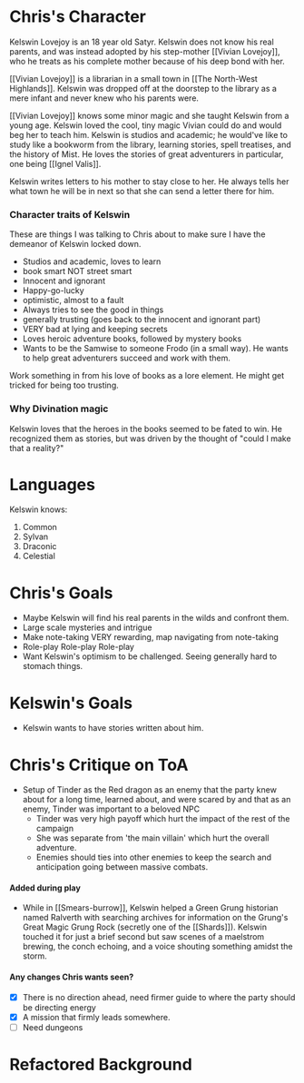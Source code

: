 # Chris's Character
Kelswin Lovejoy is an 18 year old Satyr.
Kelswin does not know his real parents, and was instead adopted by his step-mother [[Vivian Lovejoy]], who he treats as his complete mother because of his deep bond with her. 

[[Vivian Lovejoy]] is a librarian in a small town in [[The North-West Highlands]].
Kelswin was dropped off at the doorstep to the library as a mere infant and never knew who his parents were.

[[Vivian Lovejoy]] knows some minor magic and she taught Kelswin from a young age.
Kelswin loved the cool, tiny magic Vivian could do and would beg her to teach him. 
Kelswin is studios and academic; he would've like to study like a bookworm from the library, learning stories, spell treatises, and the history of Mist.
He loves the stories of great adventurers in particular, one being [[Ignel Valis]].

Kelswin writes letters to his mother to stay close to her.
He always tells her what town he will be in next so that she can send a letter there for him.
### Character traits of Kelswin
These are things I was talking to Chris about to make sure I have the demeanor of Kelswin locked down. 
- Studios and academic, loves to learn
- book smart NOT street smart
- Innocent and ignorant
- Happy-go-lucky
- optimistic, almost to a fault
- Always tries to see the good in things
- generally trusting (goes back to the innocent and ignorant part)
- VERY bad at lying and keeping secrets
- Loves heroic adventure books, followed by mystery books
- Wants to be the Samwise to someone Frodo (in a small way). He wants to help great adventurers succeed and work with them. 

Work something in from his love of books as a lore element.
He might get tricked for being too trusting.
### Why Divination magic
Kelswin loves that the heroes in the books seemed to be fated to win. He recognized them as stories, but was driven by the thought of "could I make that a reality?"
# Languages
Kelswin knows:
1. Common
2. Sylvan
3. Draconic
4. Celestial
# Chris's Goals
- Maybe Kelswin will find his real parents in the wilds and confront them.
- Large scale mysteries and intrigue
- Make note-taking VERY rewarding, map navigating from note-taking
- Role-play Role-play Role-play
- Want Kelswin's optimism to be challenged. Seeing generally hard to stomach things.
# Kelswin's Goals
- Kelswin wants to have stories written about him.
# Chris's Critique on ToA
- Setup of Tinder as the Red dragon as an enemy that the party knew about for a long time, learned about, and were scared by and that as an enemy, Tinder was important to a beloved NPC
	- Tinder was very high payoff which hurt the impact of the rest of the campaign
	- She was separate from 'the main villain' which hurt the overall adventure.
	- Enemies should ties into other enemies to keep the search and anticipation going between massive combats.
#### Added during play
- While in [[Smears-burrow]], Kelswin helped a Green Grung historian named Ralverth with searching archives for information on the Grung's Great Magic Grung Rock (secretly one of the [[Shards]]). Kelswin touched it for just a brief second but saw scenes of a maelstrom brewing, the conch echoing, and a voice shouting something amidst the storm. 
#### Any changes Chris wants seen?
- [x] There is no direction ahead, need firmer guide to where the party should be directing energy 
- [x] A mission that firmly leads somewhere. 
- [ ] Need dungeons
# Refactored Background 
